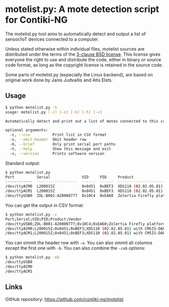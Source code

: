 # motelist.py: A mote detection script for Contiki-NG

The motelist.py tool aims to automatically detect and output a list of
sensor/IoT devices connected to a computer.

Unless stated otherwise within individual files, motelist sources are
distributed under the terms of the [3-clause BSD license](LICENSE.md).
This license gives everyone the right to use and distribute the code,
either in binary or source code format, as long as the copyright license
is retained in the source code.

Some parts of motelist.py (especially the Linux backend), are based on
original work done by Janis Judvaitis and Atis Elsts.

## Usage
```bash
$ python motelist.py -h
usage: motelist.py [-c] [-o] [-b] [-h] [-v]

Automatically detect and print out a list of motes connected to this computer

optional arguments:
  -c, --csv          Print list in CSV format
  -o, --omit-header  Omit header row
  -b, --brief        Only print serial port paths
  -h, --help         Show this message and exit
  -v, --version      Prints software version

```

Standard output:
```bash
$ python motelist.py 
Port          Serial              VID     PID     Product                              Vendor           
------------  ------------------  ------  ------  -----------------------------------  -----------------
/dev/ttyACM0  L200015Z            0x0451  0xBEF3  XDS110 (02.02.05.01) with CMSIS-DAP  Texas Instruments
/dev/ttyACM1  L200015Z            0x0451  0xBEF3  XDS110 (02.02.05.01) with CMSIS-DAP  Texas Instruments
/dev/ttyUSB0  ZOL-B001-A20000777  0x10C4  0xEA60  Zolertia Firefly platform            Silicon Labs     
```

You can get the output in CSV format:
```bash
$ python motelist.py -c
Port;Serial;VID;PID;Product;Vendor
/dev/ttyUSB0;ZOL-B001-A20000777;0x10C4;0xEA60;Zolertia Firefly platform;Silicon Labs
/dev/ttyACM0;L200015Z;0x0451;0xBEF3;XDS110 (02.02.05.01) with CMSIS-DAP;Texas Instruments
/dev/ttyACM1;L200015Z;0x0451;0xBEF3;XDS110 (02.02.05.01) with CMSIS-DAP;Texas Instruments

```

You can ommit the header row with `-o`. You can also ommit all columns
except the first one with `-b`. You can also combine the `-cob` options:
```bash  
$ python motelist.py -ob
/dev/ttyUSB0
/dev/ttyACM0
/dev/ttyACM1
```

## Links
GitHub repository: https://github.com/contiki-ng/motelist
